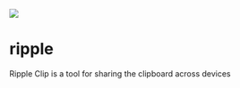 ![](https://github.com/vainjoker/rust-template/workflows/build/badge.svg)

# ripple

Ripple Clip is a tool for sharing the clipboard across devices
